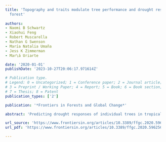 ```yaml
---
title: 'Topography and traits modulate tree performance and drought response in a tropical
  forest'
  
authors:
- Naomi B Schwartz
- Xiaohui Feng
- Robert Muscarella
- Nathan G Swenson
- Marı́a Natalia Umaña
- Jess K Zimmerman
- Mar\á Uriarte

date: '2020-01-01'
publishDate: '2023-10-27T20:06:17.971614Z'

# Publication type.
# Legend: 0 = Uncategorized; 1 = Conference paper; 2 = Journal article;
# 3 = Preprint / Working Paper; 4 = Report; 5 = Book; 6 = Book section;
# 7 = Thesis; 8 = Patent
publication_types: ['2']

publication: '*Frontiers in Forests and Global Change*'

abstract: 'Predicting drought responses of individual trees in tropical forests remains challenging, in part because trees experience drought differently depending on their position in spatially heterogeneous environments. Specifically, topography and the competitive environment can influence the severity of water stress experienced by individual trees, leading to individual-level variation in drought impacts. A drought in 2015 in Puerto Rico provided the opportunity to assess how drought response varies with topography and neighborhood crowding in a tropical forest. In this study, we integrated 3 years of annual census data from the El Yunque Chronosequence plots with measurements of functional traits and LiDAR-derived metrics of microsite topography. We fit hierarchical Bayesian models to examine how drought, microtopography, and neighborhood crowding influence individual tree growth and survival, and the role functional traits play in mediating species’ responses to these drivers. We found that while growth was lower during the drought year, drought had no effect on survival, suggesting that these forests are fairly resilient to a single-year drought. However, growth response to drought, as well as average growth and survival, varied with topography: tree growth in valley-like microsites was more negatively affected by drought, and survival was lower on steeper slopes while growth was higher in valleys. Neighborhood crowding reduced growth and increased survival, but these effects did not vary between drought/non-drought years. Functional traits provided some insight into mechanisms by which drought and topography affected growth and survival. For example, trees with high specific leaf area grew more slowly on steeper slopes, and high wood density trees were less sensitive to drought. However, the relationships between functional traits and response to drought and topography were weak overall. Species sorting across microtopography may drive observed relationships between average performance, drought response, and topography. Our results suggest that understanding species’ responses to drought requires consideration of the microenvironments in which they grow. Complex interactions between regional climate, topography, and traits underlie individual and species variation in drought response.'

url_source: 'https://www.frontiersin.org/articles/10.3389/ffgc.2020.596256/full'
url_pdf: 'https://www.frontiersin.org/articles/10.3389/ffgc.2020.596256/pdf?isPublishedV2=False'

---
```

